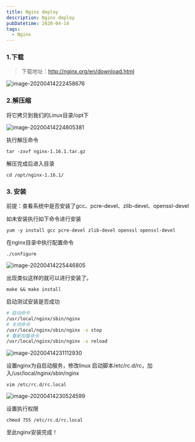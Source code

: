 ```yaml
---
title: Nginx deploy
description: Nginx deploy
pubDatetime: 2020-04-14
tags:
  - Nginx
---
```


### 1.下载

> 下载地址：http://nginx.org/en/download.html

![image-20200414222458676](https://cxhello.oss-cn-beijing.aliyuncs.com/image/image-20200414222458676.png)

### 2.解压缩

将它拷贝到我们的Linux目录/opt下

![image-20200414224805381](https://cxhello.oss-cn-beijing.aliyuncs.com/image/image-20200414224805381.png)

执行解压命令

`tar -zxvf nginx-1.16.1.tar.gz`

解压完成后进入目录

`cd /opt/nginx-1.16.1/`

### 3. 安装

前提：查看系统中是否安装了gcc、pcre-devel、zlib-devel、openssl-devel

如未安装执行如下命令进行安装

`yum -y install gcc pcre-devel zlib-devel openssl openssl-devel`

在nginx目录中执行配置命令

`./configure`

![image-20200414225446805](https://cxhello.oss-cn-beijing.aliyuncs.com/image/image-20200414225446805.png)

出现类似这样的就可以进行安装了。

`make && make install`

启动测试安装是否成功

```bash
# 启动命令
/usr/local/nginx/sbin/nginx
# 关闭命令
/usr/local/nginx/sbin/nginx -s stop
# 重新加载命令
/usr/local/nginx/sbin/nginx -s reload
```

![image-20200414231112930](https://cxhello.oss-cn-beijing.aliyuncs.com/image/image-20200414231112930.png)

设置nginx为自启动服务，修改linux 启动脚本/etc/rc.d/rc，加入/usr/local/nginx/sbin/nginx

`vim /etc/rc.d/rc.local`

![image-20200414230524599](https://cxhello.oss-cn-beijing.aliyuncs.com/image/image-20200414230524599.png)

设置执行权限

`chmod 755 /etc/rc.d/rc.local`

至此nginx安装完成！